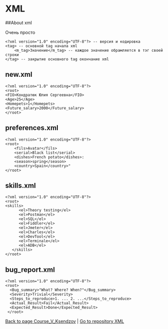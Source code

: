# XML

##About xml 

Очень просто
```
<?xml version="1.0" encoding="UTF-8"?> -- версия и кодировка
<tag> -- основной tag начала xml
    <m_tag>Значение</m_tag> -- каждое значение обрамляется в тэг своей строки
</tag> -- закрытие основного tag окончание xml
 ``` 

## new.xml
````
<?xml version="1.0" encoding="UTF-8"?>
<root>
<FIO>Кондратюк Юлия Сергеевна</FIO>
<Age>25</Age>
<Homepets>1</Homepets>
<Future_salary>2000</Future_salary>
</root>
````

## preferences.xml
````
<?xml version="1.0" encoding="UTF-8"?>
<root>
    <fils>Avatar</fils>
    <serial>Black list</serial> 
    <dishes>French potato</dishes>: 
    <season>spring</season>
    <country>Spain</country>"
</root>
````

## skills.xml
````
<?xml version="1.0" encoding="UTF-8"?>
<root>
<skills>
      <el>Theory testing</el>
      <el>Postman</el>
      <el>SQL</el>
      <el>Fiddler</el>
      <el>Jmeter</el>
      <el>Charles</el>
      <el>DevTool</el>
      <el>Terminale</el>
      <el>ADB</el>
   </skills>
</root>
````

## bug_report.xml
````
<?xml version="1.0" encoding="UTF-8"?>
<root>
  <Bug_summary>"What? Where? When?"</Bug_summary>
  <Severity>Trivial</Severity>
  <Steps_to_reproduce>1. ... 2. ...</Steps_to_reproduce>
  <Actual_Result>Fail</Actual_Result>
  <Expected_Result>Done</Expected_Result>
 </root>
 ````
 
 [Back to page Course_V_Ksendzov](https://yuliakondratsiuk.github.io/Course_V_Ksendzov/) | [Go to repository XML](https://github.com/yuliakondratsiuk/XML)
